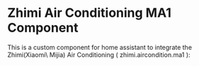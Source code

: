 # Zhimi Air Conditioning MA1 Component

This is a custom component for home assistant to integrate the Zhimi(Xiaomi\ Mijia) Air Conditioning ( zhimi.aircondition.ma1 ):
